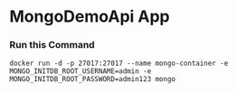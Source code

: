 # MongoDemoApi App

### Run this Command
``` Docker
docker run -d -p 27017:27017 --name mongo-container -e MONGO_INITDB_ROOT_USERNAME=admin -e MONGO_INITDB_ROOT_PASSWORD=admin123 mongo
```
